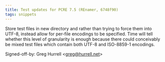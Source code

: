 ```yaml
---
title: Test updates for PCRE 7.5 (REnamer, 6748f90)
tags: snippets
---
```


Store test files in new directory and rather than trying to force them into UTF-8, instead allow for per-file encodings to be specified. Time will tell whether this level of granularity is enough because there could conceivably be mixed test files which contain both UTF-8 and ISO-8859-1 encodings.

Signed-off-by: Greg Hurrell &lt;greg@hurrell.net&gt;
